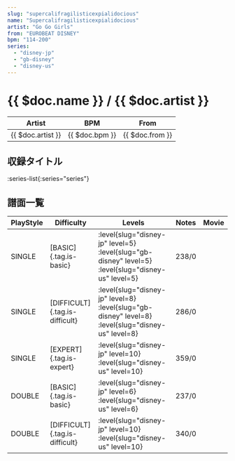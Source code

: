 ```yaml
---
slug: "supercalifragilisticexpialidocious"
name: "Supercalifragilisticexpialidocious"
artist: "Go Go Girls"
from: "EUROBEAT DISNEY"
bpm: "114-200"
series:
  - "disney-jp"
  - "gb-disney"
  - "disney-us"
---
```


# {{ $doc.name }} / {{ $doc.artist }}

|Artist|BPM|From|
|------|---|----|
|{{ $doc.artist }}|{{ $doc.bpm }}|{{ $doc.from }}|

## 収録タイトル

:series-list{:series="series"}

## 譜面一覧

|PlayStyle|Difficulty|Levels|Notes|Movie|
|---------|----------|------|-----|-----|
|SINGLE|[BASIC]{.tag.is-basic}|:level{slug="disney-jp" level=5} :level{slug="gb-disney" level=5} :level{slug="disney-us" level=5}|238/0||
|SINGLE|[DIFFICULT]{.tag.is-difficult}|:level{slug="disney-jp" level=8} :level{slug="gb-disney" level=8} :level{slug="disney-us" level=8}|286/0||
|SINGLE|[EXPERT]{.tag.is-expert}|:level{slug="disney-jp" level=10} :level{slug="disney-us" level=10}|359/0||
|DOUBLE|[BASIC]{.tag.is-basic}|:level{slug="disney-jp" level=6} :level{slug="disney-us" level=6}|237/0||
|DOUBLE|[DIFFICULT]{.tag.is-difficult}|:level{slug="disney-jp" level=10} :level{slug="disney-us" level=10}|340/0||
